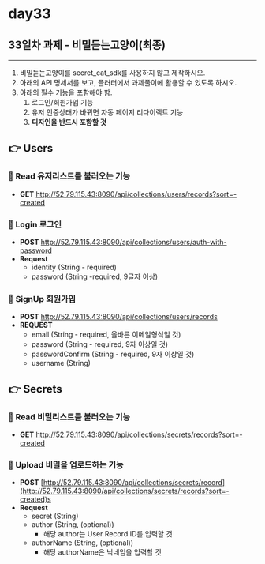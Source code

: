 # day33

## 33일차 과제 - 비밀듣는고양이(최종)

---

1. 비밀듣는고양이를 secret_cat_sdk를 사용하지 않고 제작하시오.
2. 아래의 API 명세서를 보고, 플러터에서 과제풀이에 활용할 수 있도록 하시오.
3. 아래의 필수 기능을 포함해야 함.
    1. 로그인/회원가입 기능
    2. 유저 인증상태가 바뀌면 자동 페이지 리다이렉트 기능
    3. **디자인을 반드시 포함할 것**

## 👉 Users

### 📄 Read 유저리스트를 불러오는 기능

- **GET** http://52.79.115.43:8090/api/collections/users/records?sort=-created

### 📄 Login 로그인

- **POST** http://52.79.115.43:8090/api/collections/users/auth-with-password
- **Request**
    - identity (String - required)
    - password (String -required, 9글자 이상)


### 📄 **SignUp**  회원가입

- **POST** http://52.79.115.43:8090/api/collections/users/records
- **REQUEST**
    - email (String - required, 올바른 이메일형식일 것)
    - password (String - required, 9자 이상일 것)
    - passwordConfirm (String - required, 9자 이상일 것)
    - username (String)

## 👉 Secrets

### 📄 Read 비밀리스트를 불러오는 기능

- **GET** http://52.79.115.43:8090/api/collections/secrets/records?sort=-created

### 📄 Upload 비밀을 업로드하는 기능

- **POST** [http://52.79.115.43:8090/api/collections/secrets/record](http://52.79.115.43:8090/api/collections/secrets/records?sort=-created)s
- **Request**
    - secret (String)
    - author (String, (optional))
        - 해당 author는 User Record ID를 입력할 것
    - authorName (String, (optional))
        - 해당 authorName은 닉네임을 입력할 것